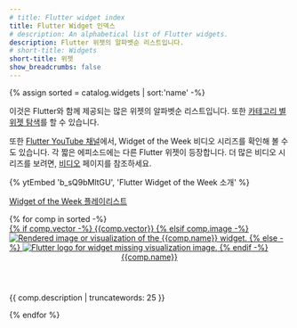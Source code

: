 ```yaml
---
# title: Flutter widget index
title: Flutter Widget 인덱스
# description: An alphabetical list of Flutter widgets.
description: Flutter 위젯의 알파벳순 리스트입니다.
# short-title: Widgets
short-title: 위젯
show_breadcrumbs: false
---
```


{% assign sorted = catalog.widgets | sort:'name' -%}

이것은 Flutter와 함께 제공되는 많은 위젯의 알파벳순 리스트입니다. 
또한 [카테고리 별 위젯 탐색][catalog]를 할 수 있습니다.

또한 [Flutter YouTube 채널]({{site.social.youtube}})에서, 
Widget of the Week 비디오 시리즈를 확인해 볼 수도 있습니다. 
각 짧은 에피소드에는 다른 Flutter 위젯이 등장합니다. 
더 많은 비디오 시리즈를 보려면, [비디오](/resources/videos) 페이지를 참조하세요.

{% ytEmbed 'b_sQ9bMltGU', 'Flutter Widget of the Week 소개' %}

[Widget of the Week 플레이리스트]({{site.yt.playlist}}PLjxrf2q8roU23XGwz3Km7sQZFTdB996iG)

<div class="card-grid">
{% for comp in sorted -%}
    <div class="card">
        <a href="{{comp.link}}">
            <div class="card-image-holder">
                {% if comp.vector -%}
                    {{comp.vector}}
                {% elsif comp.image -%}
                    <img alt="Rendered image or visualization of the {{comp.name}} widget." src="{{comp.image.src}}">
                {% else -%}
                    <img alt="Flutter logo for widget missing visualization image." src="/assets/images/docs/catalog-widget-placeholder.png" aria-hidden="true">
                {% endif -%}
            </div>
        </a>
        <div class="card-body">
            <a href="{{comp.link}}"><header class="card-title">{{comp.name}}</header></a>
            <p class="card-text">{{ comp.description | truncatewords: 25 }}</p>
        </div>
    </div>
{% endfor %}
</div>

[catalog]: /ui/widgets
